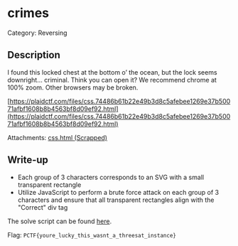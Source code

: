 # crimes
Category: Reversing

## Description
I found this locked chest at the bottom o’ the ocean, but the lock seems downright… criminal. Think you can open it? We recommend chrome at 100% zoom. Other browsers may be broken.

[https://plaidctf.com/files/css.74486b61b22e49b3d8c5afebee1269e37b50071afbf1608b8b4563bf8d09ef92.html](https://plaidctf.com/files/css.74486b61b22e49b3d8c5afebee1269e37b50071afbf1608b8b4563bf8d09ef92.html)

Attachments: [css.html (Scrapped)](attachments/css.html)

## Write-up
- Each group of 3 characters corresponds to an SVG with a small transparent rectangle
- Utilize JavaScript to perform a brute force attack on each group of 3 characters and ensure that all transparent rectangles align with the "Correct" div tag

The solve script can be found [here](solution/solve.js).

Flag: `PCTF{youre_lucky_this_wasnt_a_threesat_instance}`
